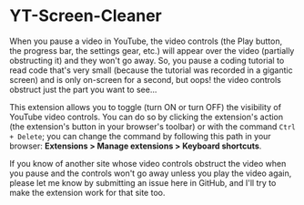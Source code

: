 # YT-Screen-Cleaner
When you pause a video in YouTube, the video controls (the Play button, the progress bar, the settings gear, etc.) will appear over the video (partially obstructing it) and they won't go away. So, you pause a coding tutorial to read code that's very small (because the tutorial was recorded in a gigantic screen) and is only on-screen for a second, but oops! the video controls obstruct just the part you want to see...

This extension allows you to toggle (turn ON or turn OFF) the visibility of YouTube video controls. You can do so by clicking the extension's action (the extension's button in your browser's toolbar) or with the command `Ctrl + Delete`; you can change the command by following this path in your browser: <b>Extensions > Manage extensions > Keyboard shortcuts</b>.

If you know of another site whose video controls obstruct the video when you pause and the controls won't go away unless you play the video again, please let me know by submitting an issue here in GitHub, and I'll try to make the extension work for that site too.
